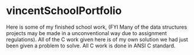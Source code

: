 # vincentSchoolPortfolio
Here is some of my finished school work, 
(FYI Many of the data structures projects may be made in a unconventional way due to assignment regulations).
All of the C work given here is of my own solution we had just been given a problem to solve.
All C work is done in ANSI C standard.

